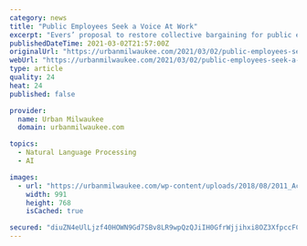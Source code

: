 ```yaml
---
category: news
title: "Public Employees Seek a Voice At Work"
excerpt: "Evers’ proposal to restore collective bargaining for public employees. Better compensation is one reason, say state and local workers, who argue that their pay hasn’t kept up with the marketplace, creating staff shortages and turnover and straining workloads for many public employees,"
publishedDateTime: 2021-03-02T21:57:00Z
originalUrl: "https://urbanmilwaukee.com/2021/03/02/public-employees-seek-a-voice-at-work/"
webUrl: "https://urbanmilwaukee.com/2021/03/02/public-employees-seek-a-voice-at-work/"
type: article
quality: 24
heat: 24
published: false

provider:
  name: Urban Milwaukee
  domain: urbanmilwaukee.com

topics:
  - Natural Language Processing
  - AI

images:
  - url: "https://urbanmilwaukee.com/wp-content/uploads/2018/08/2011_Act10Protests_2-1170x907-991x768.jpg"
    width: 991
    height: 768
    isCached: true

secured: "diuZN4eUlLjzf40HOWN9Gd7SBv8LR9wpQzQJiIH0GfrWjjihxi8OZ3XfpccFC7wdQtvefPJGIrIga0fCT6rAF0zLgSaC713F1Zs2K797ejugsCdlJF2jX97ggxYDnIfXkhRF9cRAZYdKD3Lmp2DyUS5M/QDV6hl9QI//BW8HMAq1KJBbPfxf+lAhxS3MYL6LFy2FCyRSbY7AzWFiTWazibPatZ3KkuM7Yo0EDYrLM6pKuwd5m7PK+TPS2L46T0axlVCrPqFudatWXgEkxdyVmndZrdZQYPagXPlFHgTPG//h9WMzvp4vkUefI4pLrWVkqfsd2ExtoNPWDIjhzFZiCgkoMg3yWdaexU6NMGbhfMU=;kT4FYEC/U1oZd7wHzw50zg=="
---
```



